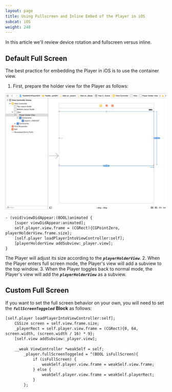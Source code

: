 ```yaml
---
layout: page
title: Using Fullscreen and Inline Embed of the Player in iOS
subcat: iOS
weight: 240
---
```


In this article we'll review device rotation and fullscreen versus inline.

## Default Full Screen  

The best practice for embedding the Player in iOS is to use the container view.

1. First, prepare the holder view for the Player as follows:

![Register](images/playerHolder.png)

```
- (void)viewDidAppear:(BOOL)animated {
    [super viewDidAppear:animated];
    self.player.view.frame = (CGRect){CGPointZero, playerHolderView.frame.size};
    [self.player loadPlayerIntoViewController:self];
    [playerHolderView addSubview:_player.view];
}
```

The Player will adjust its size according to the _**`playerHolderView`**_. 
2. When the Player enters full screen mode, the Player's view will add a subview to the top window. 
3. When the Player toggles back to normal mode, the Player's view will add the _**`playerHolderView`**_ as a subview.

## Custom Full Screen  

If you want to set the full screen behavior on your own, you will need to set the _**`fullScreenToggeled`**_ **Block**  as follows:

```
[self.player loadPlayerIntoViewController:self];
    CGSize screen = self.view.frame.size;
    _playerRect = self.player.view.frame = (CGRect){0, 64, screen.width, (screen.width / 16) * 9};
    [self.view addSubview:_player.view];
    
    __weak ViewController *weakSelf = self;
        _player.fullScreenToggeled = ^(BOOL isFullScreen){
            if (isFullScreen) {
                weakSelf.player.view.frame = weakSelf.view.frame;
            } else {
                weakSelf.player.view.frame = weakSelf.playerRect;
            }
        };
```
  

